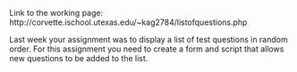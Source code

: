 <p>Link to the working page: http://corvette.ischool.utexas.edu/~kag2784/listofquestions.php</p>
<p>Last week your assignment was to display a list of test questions in random order. For this assignment you need to create a form and script that allows new questions to be added to the list.</p>
